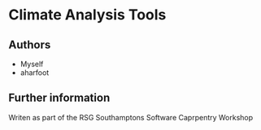 # Climate Analysis Tools

## Authors

* Myself
* aharfoot

## Further information

Writen as part of the RSG Southamptons Software Caprpentry Workshop


